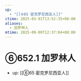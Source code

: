 ```yaml
---
up:
  - "[[⑥65 密克罗尼西亚人]]"
ctime: 2025-03-01T13:52:35+08:00
aliases:
  - 加罗林人
mtime: 2025-09-09T12:37:04+08:00
---
```


# ⑥652.1 加罗林人

- up: [[⑥65 密克罗尼西亚人]]
